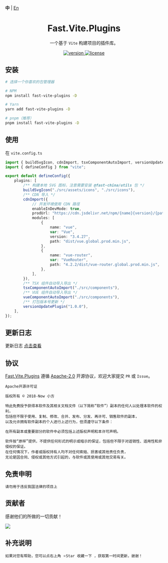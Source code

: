 **中** | [En](https://github.com/China-xiaoFang/fast.vite.plugins)

<h1 align="center">Fast.Vite.Plugins</h1>

<p align="center">
  一个基于 <code>Vite</code> 构建项目的插件库。
</p>

<p align="center">
  <a href="https://www.npmjs.com/package/fast-vite-plugins">
    <img src="https://img.shields.io/npm/v/fast-vite-plugins?color=orange&label=" alt="version" />
  </a>
  <a href="https://gitee.com/China-xiaoFang/fast.vite.plugins/blob/master/LICENSE">
    <img src="https://img.shields.io/npm/l/fast-vite-plugins" alt="license" />
  </a>
</p>

## 安装

```sh
# 选择一个你喜欢的包管理器

# NPM
npm install fast-vite-plugins -D

# Yarn
yarn add fast-vite-plugins -D

# pnpm（推荐）
pnpm install fast-vite-plugins -D
```

## 使用

在 `vite.config.ts`

```typescript
import { buildSvgIcon, cdnImport, tsxComponentAutoImport, versionUpdatePlugin, vueComponentAutoImport } from "fast-vite-plugins";
import { defineConfig } from "vite";

export default defineConfig({
	plugins: [
		/** 构建本地 SVG 图标，注意需要安装 @fast-china/utils 包 */
		buildSvgIcon("./src/assets/icons", "./src/icons"),
		/** CDN 导入 */
		cdnImport({
			// 开发环境使用 CDN 路径
			enableInDevMode: true,
			prodUrl: "https://cdn.jsdelivr.net/npm/{name}{version}/{path}",
			modules: [
				{
					name: "vue",
					var: "Vue",
					version: "3.4.27",
					path: "dist/vue.global.prod.min.js",
				},
				{
					name: "vue-router",
					var: "VueRouter",
					path: "4.2.2/dist/vue-router.global.prod.min.js",
				},
			],
		}),
		/** TSX 组件自动导入导出 */
		tsxComponentAutoImport("./src/components"),
		/** VUE 组件自动导入导出 */
		vueComponentAutoImport("./src/components"),
		/** 打包版本号更新 */
		versionUpdatePlugin("1.0.0"),
	],
});
```

## 更新日志

更新日志 [点击查看](https://gitee.com/China-xiaoFang/fast.vite.plugins/commits/master)

## 协议

[Fast.Vite.Plugins](https://gitee.com/China-xiaoFang/fast.vite.plugins) 遵循 [Apache-2.0](https://gitee.com/China-xiaoFang/fast.vite.plugins/blob/master/LICENSE) 开源协议，欢迎大家提交 `PR` 或 `Issue`。

```
Apache开源许可证

版权所有 © 2018-Now 小方

特此免费授予获得本软件及其相关文档文件（以下简称“软件”）副本的任何人以处理本软件的权利，
包括但不限于使用、复制、修改、合并、发布、分发、再许可、销售软件的副本，
以及允许拥有软件副本的个人进行上述行为，但须遵守以下条件：

在所有副本或重要部分的软件中必须包括上述版权声明和本许可声明。

软件按“原样”提供，不提供任何形式的明示或暗示的保证，包括但不限于对适销性、适用性和非侵权的保证。
在任何情况下，作者或版权持有人均不对任何索赔、损害或其他责任负责，
无论是因合同、侵权或其他方式引起的，与软件或其使用或其他交易有关。
```

## 免责申明

```
请勿用于违反我国法律的项目上
```

## 贡献者

感谢他们的所做的一切贡献！

<a href="https://github.com/China-xiaoFang/Fast.Vite.Plugins/graphs/contributors">
  <img src="https://contrib.rocks/image?repo=China-xiaoFang/Fast.Vite.Plugins" />
</a>

## 补充说明

```
如果对您有帮助，您可以点右上角 ⭐Star 收藏一下 ，获取第一时间更新，谢谢！
```
